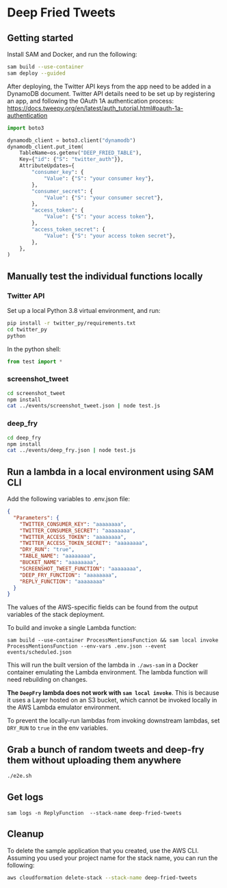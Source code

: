 # Deep Fried Tweets

## Getting started

Install SAM and Docker, and run the following:

```bash
sam build --use-container
sam deploy --guided
```

After deploying, the Twitter API keys from the app need to be added in a DynamoDB document. Twitter API details need to be set up by registering an app, and following the OAuth 1A authentication process: https://docs.tweepy.org/en/latest/auth_tutorial.html#oauth-1a-authentication

```py
import boto3

dynamodb_client = boto3.client("dynamodb")
dynamodb_client.put_item(
    TableName=os.getenv("DEEP_FRIED_TABLE"),
    Key={"id": {"S": "twitter_auth"}},
    AttributeUpdates={
        "consumer_key": {
            "Value": {"S": "your consumer key"},
        },
        "consumer_secret": {
            "Value": {"S": "your consumer secret"},
        },
        "access_token": {
            "Value": {"S": "your access token"},
        },
        "access_token_secret": {
            "Value": {"S": "your access token secret"},
        },
    },
)
```

## Manually test the individual functions locally

### Twitter API

Set up a local Python 3.8 virtual environment, and run:

```bash
pip install -r twitter_py/requirements.txt
cd twitter_py
python
```

In the python shell:

```py
from test import *
```

### screenshot_tweet

```bash
cd screenshot_tweet
npm install
cat ../events/screenshot_tweet.json | node test.js
```

### deep_fry

```bash
cd deep_fry
npm install
cat ../events/deep_fry.json | node test.js
```

## Run a lambda in a local environment using SAM CLI

Add the following variables to .env.json file:

```json
{
  "Parameters": {
    "TWITTER_CONSUMER_KEY": "aaaaaaaa",
    "TWITTER_CONSUMER_SECRET": "aaaaaaaa",
    "TWITTER_ACCESS_TOKEN": "aaaaaaaa",
    "TWITTER_ACCESS_TOKEN_SECRET": "aaaaaaaa",
    "DRY_RUN": "true",
    "TABLE_NAME": "aaaaaaaa",
    "BUCKET_NAME": "aaaaaaaa",
    "SCREENSHOT_TWEET_FUNCTION": "aaaaaaaa",
    "DEEP_FRY_FUNCTION": "aaaaaaaa",
    "REPLY_FUNCTION": "aaaaaaaa"
  }
}
```

The values of the AWS-specific fields can be found from the output variables of the stack deployment.

To build and invoke a single Lambda function:

```
sam build --use-container ProcessMentionsFunction && sam local invoke ProcessMentionsFunction --env-vars .env.json --event events/scheduled.json
```

This will run the built version of the lambda in `./aws-sam` in a Docker container emulating the Lambda environment. The lambda function will need rebuilding on changes.

**The `DeepFry` lambda does not work with `sam local invoke`**. This is because it uses a Layer hosted on an S3 bucket, which cannot be invoked locally in the AWS Lambda emulator environment.

To prevent the locally-run lambdas from invoking downstream lambdas, set `DRY_RUN` to `true` in the env variables.

## Grab a bunch of random tweets and deep-fry them without uploading them anywhere

```bash
./e2e.sh
```

## Get logs

```
sam logs -n ReplyFunction  --stack-name deep-fried-tweets
```

## Cleanup

To delete the sample application that you created, use the AWS CLI. Assuming you used your project name for the stack name, you can run the following:

```bash
aws cloudformation delete-stack --stack-name deep-fried-tweets
```
